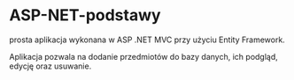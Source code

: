 # ASP-NET-podstawy
prosta aplikacja wykonana w ASP .NET MVC przy użyciu Entity Framework.

Aplikacja pozwala na dodanie przedmiotów do bazy danych, ich podgląd, edycję oraz usuwanie.
